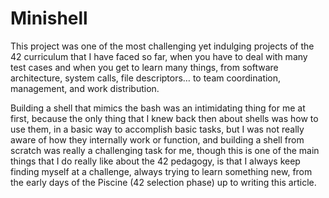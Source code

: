 # Minishell

This project was one of the most challenging yet indulging projects of the 42 curriculum that I have faced so far, when you have to deal with many test cases and when you get to learn many things, from software architecture, system calls, file descriptors… to team coordination, management, and work distribution.

Building a shell that mimics the bash was an intimidating thing for me at first, because the only thing that I knew back then about shells was how to use them, in a basic way to accomplish basic tasks, but I was not really aware of how they internally work or function, and building a shell from scratch was really a challenging task for me, though this is one of the main things that I do really like about the 42 pedagogy, is that I always keep finding myself at a challenge, always trying to learn something new, from the early days of the Piscine (42 selection phase) up to writing this article.
